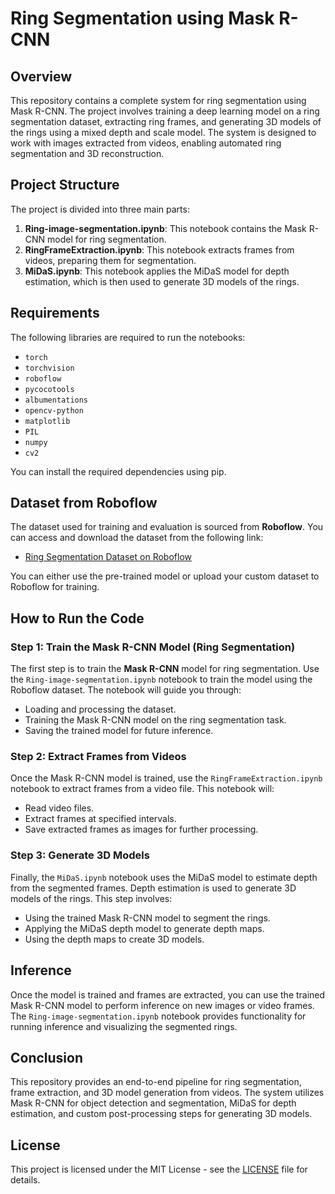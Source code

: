 # Ring Segmentation using Mask R-CNN

## Overview

This repository contains a complete system for ring segmentation using Mask R-CNN. The project involves training a deep learning model on a ring segmentation dataset, extracting ring frames, and generating 3D models of the rings using a mixed depth and scale model. The system is designed to work with images extracted from videos, enabling automated ring segmentation and 3D reconstruction.

## Project Structure

The project is divided into three main parts:

1. **Ring-image-segmentation.ipynb**: This notebook contains the Mask R-CNN model for ring segmentation.
2. **RingFrameExtraction.ipynb**: This notebook extracts frames from videos, preparing them for segmentation.
3. **MiDaS.ipynb**: This notebook applies the MiDaS model for depth estimation, which is then used to generate 3D models of the rings.

## Requirements

The following libraries are required to run the notebooks:

- `torch`
- `torchvision`
- `roboflow`
- `pycocotools`
- `albumentations`
- `opencv-python`
- `matplotlib`
- `PIL`
- `numpy`
- `cv2`

You can install the required dependencies using pip.

## Dataset from Roboflow

The dataset used for training and evaluation is sourced from **Roboflow**. You can access and download the dataset from the following link:

- [Ring Segmentation Dataset on Roboflow](https://universe.roboflow.com/postcards-c0lec/ring-segmentation-zdria/dataset/2)

You can either use the pre-trained model or upload your custom dataset to Roboflow for training.

## How to Run the Code

### Step 1: Train the Mask R-CNN Model (Ring Segmentation)

The first step is to train the **Mask R-CNN** model for ring segmentation. Use the `Ring-image-segmentation.ipynb` notebook to train the model using the Roboflow dataset. The notebook will guide you through:

- Loading and processing the dataset.
- Training the Mask R-CNN model on the ring segmentation task.
- Saving the trained model for future inference.

### Step 2: Extract Frames from Videos

Once the Mask R-CNN model is trained, use the `RingFrameExtraction.ipynb` notebook to extract frames from a video file. This notebook will:

- Read video files.
- Extract frames at specified intervals.
- Save extracted frames as images for further processing.

### Step 3: Generate 3D Models

Finally, the `MiDaS.ipynb` notebook uses the MiDaS model to estimate depth from the segmented frames. Depth estimation is used to generate 3D models of the rings. This step involves:

- Using the trained Mask R-CNN model to segment the rings.
- Applying the MiDaS depth model to generate depth maps.
- Using the depth maps to create 3D models.

## Inference

Once the model is trained and frames are extracted, you can use the trained Mask R-CNN model to perform inference on new images or video frames. The `Ring-image-segmentation.ipynb` notebook provides functionality for running inference and visualizing the segmented rings.

## Conclusion

This repository provides an end-to-end pipeline for ring segmentation, frame extraction, and 3D model generation from videos. The system utilizes Mask R-CNN for object detection and segmentation, MiDaS for depth estimation, and custom post-processing steps for generating 3D models.

## License

This project is licensed under the MIT License - see the [LICENSE](LICENSE) file for details.
